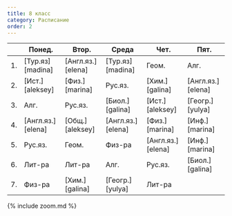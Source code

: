 ```yaml
---
title: 8 класс
category: Расписание
order: 2
---
```


|     | Понед.            | Втор.             | Среда             | Чет.              | Пят.              |
| --- | ----------------- | ----------------- | ----------------- | ----------------- | ----------------- |
| 1.  | [Тур.яз][madina]  | [Англ.яз.][elena] | [Тур.яз][madina]  | Геом.             | Алг.              |
| 2.  | [Ист.][aleksey]   | [Физ.][marina]    | Рус.яз.           | [Хим.][galina]    | [Англ.яз.][elena] |
| 3.  | Алг.              | Рус.яз.           | [Биол.][galina]   | [Ист.][aleksey]   | [Геогр.][yulya]   |
| 4.  | [Англ.яз.][elena] | [Общ.][aleksey]   | [Англ.яз.][elena] | [Физ.][marina]    | [Инф.][marina]    |
| 5.  | Рус.яз.           | Геом.             | Физ-ра            | [Англ.яз.][elena] | [Инф.][marina]    |
| 6.  | Лит-ра            | Лит-ра            | Алг.              | Рус.яз.           | [Биол.][galina]   |
| 7.  | Физ-ра            | [Хим.][galina]    | [Геогр.][yulya]   | Лит-ра            |                   |

{% include zoom.md %}
